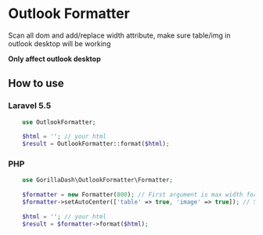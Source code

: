 # Outlook Formatter
Scan all dom and add/replace width attribute, make sure table/img in outlook desktop will be working

**Only affect outlook desktop**

## How to use

### Laravel 5.5
```php
    use OutlookFormatter;
    
    $html = ''; // your html
    $result = OutlookFormatter::format($html);

```


### PHP
```php
    use GorillaDash\OutlookFormatter\Formatter;
    
    $formatter = new Formatter(800); // First argument is max width for container;
    $formatter->setAutoCenter(['table' => true, 'image' => true]); // Set all table/td/image to be center, default is false
    
    $html = ''; // your html
    $result = $formatter->format($html);

```
